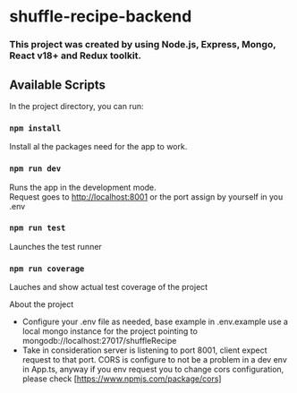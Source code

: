 # shuffle-recipe-backend
### This project was created by using Node.js, Express, Mongo, React v18+ and Redux toolkit.

## Available Scripts

In the project directory, you can run:

### `npm install`
Install al the packages need for the app to work.

### `npm run dev`

Runs the app in the development mode.\
Request goes to [http://localhost:8001](http://localhost:8001) or the port assign by yourself in you .env


### `npm run test`

Launches the test runner

### `npm run coverage`

Lauches and show actual test coverage of the project


About the project

- Configure your .env file as needed, base example in .env.example use a local mongo instance for the project pointing to mongodb://localhost:27017/shuffleRecipe
- Take in consideration server is listening to port 8001, client expect request to that port. 
CORS is configure to not be a problem in a dev env in App.ts, anyway if you env request you to change cors configuration, please check [https://www.npmjs.com/package/cors]

